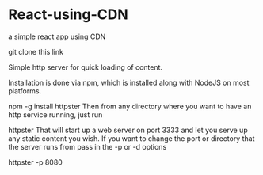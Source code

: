 # React-using-CDN
a simple react app using CDN 

git clone this link

Simple http server for quick loading of content.

Installation is done via npm, which is installed along with NodeJS on most platforms.

npm -g install httpster
Then from any directory where you want to have an http service running, just run

httpster
That will start up a web server on port 3333 and let you serve up any static content you wish. If you want to change the port or directory that the server runs from pass in the -p or -d options

httpster -p 8080 
